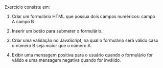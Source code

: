 Exercício consiste em:
1) Criar um formulário HTML que possua dois campos numéricos:
campo A
campo B

2) Inserir um botão para submeter o formulário.

3) Criar uma validação no JavaScript, na qual o formulário será válido caso o número B seja maior que o número A.

4) Exibir uma mensagem positiva para o usuário quando o formulário for válido e uma mensagem negativa quando for inválido.

